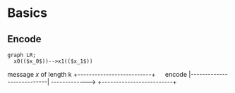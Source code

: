 # Basics

## Encode

```mermaid
graph LR;
  x0(($x_0$))-->x1(($x_1$))
```

  message $x$ of length k
  +--------------------------+   &emsp;        encode
  |---------------------------| ------------->
  +-------------------------+
